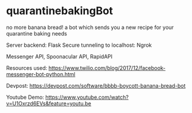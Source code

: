 # quarantinebakingBot
no more banana bread! a bot which sends you a new recipe for your quarantine baking needs


Server backend: Flask
Secure tunneling to localhost: Ngrok

Messenger API, Spoonacular API, RapidAPI

Resources used: 
https://www.twilio.com/blog/2017/12/facebook-messenger-bot-python.html

Devpost:
https://devpost.com/software/bbbb-boycott-banana-bread-bot

Youtube Demo:
https://www.youtube.com/watch?v=U1Oxrzd6EVs&feature=youtu.be

